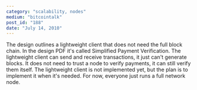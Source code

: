 ```yaml
---
category: "scalability, nodes"
medium: "bitcointalk"
post_id: "188"
date: "July 14, 2010"
---
```

The design outlines a lightweight client that does not need the full block chain.  In the design PDF it's called Simplified Payment Verification.  The lightweight client can send and receive transactions, it just can't generate blocks.  It does not need to trust a node to verify payments, it can still verify them itself. 
The lightweight client is not implemented yet, but the plan is to implement it when it's needed.  For now, everyone just runs a full network node.